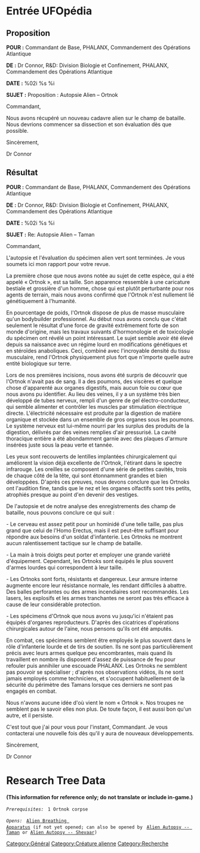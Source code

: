 # Entrée UFOpédia

## Proposition

**POUR :** Commandant de Base, PHALANX, Commandement des Opérations
Atlantique

**DE :** Dr Connor, R&D: Division Biologie et Confinement, PHALANX,
Commandement des Opérations Atlantique

**DATE :** %02i %s %i

**SUJET :** Proposition : Autopsie Alien – Ortnok

Commandant,

Nous avons récupéré un nouveau cadavre alien sur le champ de bataille.
Nous devrions commencer sa dissection et son évaluation dès que
possible.

Sincèrement,

Dr Connor

## Résultat

**POUR :** Commandant de Base, PHALANX, Commandement des Opérations
Atlantique

**DE :** Dr Connor, R&D: Division Biologie et Confinement, PHALANX,
Commandement des Opérations Atlantique

**DATE :** %02i %s %i

**SUJET :** Re: Autopsie Alien – Taman

Commandant,

L'autopsie et l'évaluation du spécimen alien vert sont terminées. Je
vous soumets ici mon rapport pour votre revue.

La première chose que nous avons notée au sujet de cette espèce, qui a
été appelé « Ortnok », est sa taille. Son apparence ressemble à une
caricature bestiale et grossière d'un homme, chose qui est plutôt
perturbante pour nos agents de terrain, mais nous avons confirmé que
l'Ortnok n'est nullement lié génétiquement à l'humanité.

En pourcentage de poids, l'Ortnok dispose de plus de masse musculaire
qu'un bodybuilder professionnel. Au début nous avons conclu que c'était
seulement le résultat d'une force de gravité extrêmement forte de son
monde d'origine, mais les travaux suivants d'hormonologie et de
toxicologie du spécimen ont révélé un point intéressant. Le sujet semble
avoir été élevé depuis sa naissance avec un régime lourd en
modifications génétiques et en stéroïdes anaboliques. Ceci, combiné avec
l'incroyable densité du tissu musculaire, rend l'Ortnok physiquement
plus fort que n'importe quelle autre entité biologique sur terre.

Lors de nos premières incisions, nous avons été surpris de découvrir que
l'Ortnok n'avait pas de sang. Il a des poumons, des viscères et quelque
chose d'apparenté aux organes digestifs, mais aucun foie ou cœur que
nous avons pu identifier. Au lieu des veines, il y a un système très
bien développé de tubes nerveux, rempli d'un genre de gel
électro-conducteur, qui semble alimenter et contrôler les muscles par
stimulation électrique directe. L'électricité nécessaire est produite
par la digestion de matière organique et stockée dans un ensemble de
gros organes sous les poumons. Le système nerveux est lui-même nourri
par les surplus des produits de la digestion, délivrés par des veines
remplies d'air pressurisé. La cavité thoracique entière a été
abondamment garnie avec des plaques d'armure insérées juste sous la peau
verte et tannée.

Les yeux sont recouverts de lentilles implantées chirurgicalement qui
améliorent la vision déjà excellente de l'Ortnok, l'étirant dans le
spectre infrarouge. Les oreilles se composent d'une série de petites
cavités, trois de chaque côté de la tête, qui sont étonnamment grandes
et bien développées. D'après ces preuves, nous devons conclure que les
Ortnoks ont l'audition fine, tandis que le nez et les organes olfactifs
sont très petits, atrophiés presque au point d'en devenir des vestiges.

De l'autopsie et de notre analyse des enregistrements des champ de
bataille, nous pouvons conclure ce qui suit :

\- Le cerveau est assez petit pour un hominidé d'une telle taille, pas
plus grand que celui de l'Homo Erectus, mais il est peut-être suffisant
pour répondre aux besoins d'un soldat d'infanterie. Les Ortnoks ne
montrent aucun ralentissement tactique sur le champ de bataille.

\- La main à trois doigts peut porter et employer une grande variété
d'équipement. Cependant, les Ortnoks sont équipés le plus souvent
d'armes lourdes qui correspondent à leur taille.

\- Les Ortnoks sont forts, résistants et dangereux. Leur armure interne
augmente encore leur résistance normale, les rendant difficiles à
abattre. Des balles perforantes ou des armes incendiaires sont
recommandés. Les lasers, les explosifs et les armes tranchantes ne
seront pas très efficace à cause de leur considérable protection.

\- Les spécimens d'Ortnok que nous avons vu jusqu'ici n'étaient pas
équipés d'organes reproducteurs. D'après des cicatrices d'opérations
chirurgicales autour de l'aine, nous pensons qu'ils ont été amputés.

En combat, ces spécimens semblent être employés le plus souvent dans le
rôle d'infanterie lourde et de tirs de soutien. Ils ne sont pas
particulièrement précis avec leurs armes quelque peu encombrantes, mais
quand ils travaillent en nombre ils disposent d'assez de puissance de
feu pour refouler puis annihiler une escouade PHALANX. Les Ortnoks ne
semblent pas pouvoir se spécialiser ; d'après nos observations vidéos,
ils ne sont jamais employés comme techniciens, et s'occupent
habituellement de la sécurité du périmètre des Tamans lorsque ces
derniers ne sont pas engagés en combat.

Nous n'avons aucune idée d'où vient le nom « Ortnok ». Nos troupes ne
semblent pas le savoir elles non plus. De toute façon, il est aussi bon
qu'un autre, et il persiste.

C'est tout que j'ai pour vous pour l'instant, Commandant. Je vous
contacterai une nouvelle fois dès qu'il y aura de nouveaux
développements.

Sincèrement,

Dr Connor

# Research Tree Data

**(This information for reference only; do not translate or include
in-game.)**

*`Prerequisites:`*
` 1 Ortnok corpse`

*`Opens:`*
` `[`Alien Breathing Apparatus`](Research/Alien_Breathing_Apparatus "wikilink")` (if not yet opened; can also be opened by`
` `[`Alien Autopsy -- Taman`](Aliens/Taman "wikilink")` or `[`Alien Autopsy -- Shevaar`](Aliens/Shevaar "wikilink")`)`

[Category:Général](Category:Général "wikilink") [Category:Créature
alienne](Category:Créature_alienne "wikilink")
[Category:Recherche](Category:Recherche "wikilink")